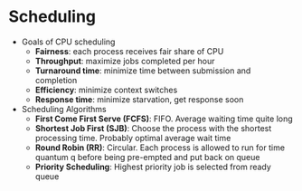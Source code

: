 # Scheduling

- Goals of CPU scheduling
  - **Fairness**: each process receives fair share of CPU
  - **Throughput**: maximize jobs completed per hour
  - **Turnaround time**: minimize time between submission and completion
  - **Efficiency**: minimize context switches
  - **Response time**: minimize starvation, get response soon
- Scheduling Algorithms
  - **First Come First Serve (FCFS)**: FIFO. Average waiting time quite long
  - **Shortest Job First (SJB)**: Choose the process with the shortest processing time. Probably optimal average wait time
  - **Round Robin (RR)**: Circular. Each process is allowed to run for time quantum q before being pre-empted and put back on queue
  - **Priority Scheduling**: Highest priority job is selected from ready queue